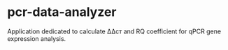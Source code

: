 # pcr-data-analyzer

Application dedicated to calculate ΔΔcт and RQ coefficient for qPCR gene expression analysis.



